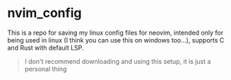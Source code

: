 # nvim_config
This is a repo for saving my linux config files for neovim, intended only for being used in linux (I think you can use this on windows too...), supports C and Rust with default LSP.

> I don't recommend downloading and using this setup, it is just a personal thing
